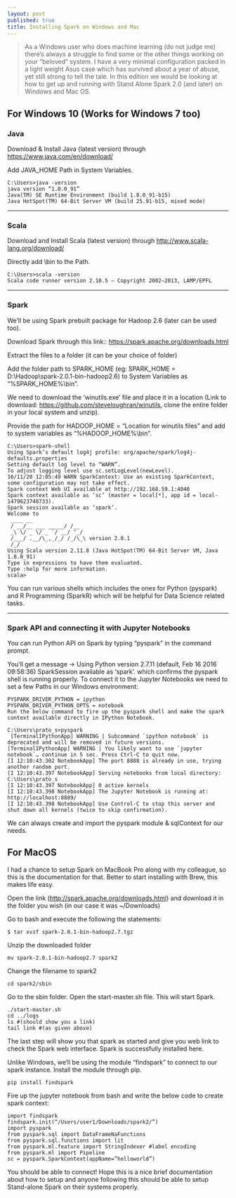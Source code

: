 ```yaml
---
layout: post
published: true
title: Installing Spark on Windows and Mac
---
```


>As a Windows user who does machine learning (do not judge me) there’s always a struggle to find some or the other things working on your “beloved” system.
I have a very minimal configuration packed in a light weight Asus case which has survived about a year of abuse, yet still strong to tell the tale. In this edition we would be looking at how to get up and running with Stand Alone Spark 2.0 (and later) on Windows and Mac OS.

## For Windows 10 (Works for Windows 7 too)

### Java

Download & Install Java (latest version) through https://www.java.com/en/download/

Add JAVA_HOME Path in System Variables.

```
C:\Users>java -version
java version “1.8.0_91”
Java(TM) SE Runtime Environment (build 1.8.0_91-b15)
Java HotSpot(TM) 64-Bit Server VM (build 25.91-b15, mixed mode)
```
***

### Scala
Download and Install Scala (latest version) through http://www.scala-lang.org/download/

Directly add <Scala location>\bin to the Path.

```
C:\Users>scala -version
Scala code runner version 2.10.5 — Copyright 2002–2013, LAMP/EPFL
```
***

### Spark
We’ll be using Spark prebuilt package for Hadoop 2.6 (later can be used too).

Download Spark through this link:: https://spark.apache.org/downloads.html

Extract the files to a folder (it can be your choice of folder)

Add the folder path to SPARK_HOME (eg: SPARK_HOME = D:\Hadoop\spark-2.0.1-bin-hadoop2.6) to System Variables as “%SPARK_HOME%\bin”.

We need to download the ‘winutils.exe’ file and place it in a location (Link to download: https://github.com/steveloughran/winutils, clone the entire folder in your local system and unzip).

Provide the path for HADOOP_HOME = “Location for winutils files” and add to system variables as “%HADOOP_HOME%\bin”.

```
C:\Users>spark-shell
Using Spark’s default log4j profile: org/apache/spark/log4j-defaults.properties
Setting default log level to “WARN”.
To adjust logging level use sc.setLogLevel(newLevel).
16/11/20 12:05:49 WARN SparkContext: Use an existing SparkContext, some configuration may not take effect.
Spark context Web UI available at http://192.168.59.1:4040
Spark context available as ‘sc’ (master = local[*], app id = local-1479623748733).
Spark session available as ‘spark’.
Welcome to
 ____ __
 / __/__ ___ _____/ /__
 _\ \/ _ \/ _ `/ __/ ‘_/
 /___/ .__/\_,_/_/ /_/\_\ version 2.0.1
 /_/
Using Scala version 2.11.8 (Java HotSpot(TM) 64-Bit Server VM, Java 1.8.0_91)
Type in expressions to have them evaluated.
Type :help for more information.
scala>
```

You can run various shells which includes the ones for Python (pyspark) and R Programming (SparkR) which will be helpful for Data Science related tasks.

***

### Spark API and connecting it with Jupyter Notebooks
You can run Python API on Spark by typing “pyspark” in the command prompt.

You’ll get a message → Using Python version 2.7.11 (default, Feb 16 2016 09:58:36) SparkSession available as ‘spark’. which confirms the pyspark shell is running properly.
To connect it to the Jupyter Notebooks we need to set a few Paths in our Windows environment:

```
PYSPARK_DRIVER_PYTHON = ipython
PYSPARK_DRIVER_PYTHON_OPTS = notebook
Run the below command to fire up the pyspark shell and make the spark context available directly in IPython Notebook.

C:\Users\prato_s>pyspark
 [TerminalIPythonApp] WARNING | Subcommand `ipython notebook` is deprecated and will be removed in future versions.
[TerminalIPythonApp] WARNING | You likely want to use `jupyter notebook`… continue in 5 sec. Press Ctrl-C to quit now.
[I 12:10:43.302 NotebookApp] The port 8888 is already in use, trying another random port.
[I 12:10:43.397 NotebookApp] Serving notebooks from local directory: C:\Users\prato_s
[I 12:10:43.397 NotebookApp] 0 active kernels
[I 12:10:43.398 NotebookApp] The Jupyter Notebook is running at: http://localhost:8889/
[I 12:10:43.398 NotebookApp] Use Control-C to stop this server and shut down all kernels (twice to skip confirmation).
```

We can always create and import the pyspark module & sqlContext for our needs.


## For MacOS

I had a chance to setup Spark on MacBook Pro along with my colleague, so this is the documentation for that. Better to start installing with Brew, this makes life easy.

Open the link (http://spark.apache.org/downloads.html) and download it in the folder you wish (in our case it was ~/Downloads)

Go to bash and execute the following the statements:

```
$ tar xvzf spark-2.0.1-bin-hadoop2.7.tgz 
```

Unzip the downloaded folder

```
mv spark-2.0.1-bin-hadoop2.7 spark2 
```

Change the filename to spark2

```
cd spark2/sbin 
```

Go to the sbin folder. Open the start-master.sh file. This will start Spark.

```
./start-master.sh
cd ../logs 
ls #(should show you a link) 
tail link #(as given above)
```

The last step will show you that spark as started and give you web link to check the Spark web interface. Spark is successfully installed here.

Unlike Windows, we’ll be using the module “findspark” to connect to our spark instance. Install the module through pip.

```
pip install findspark
```

Fire up the jupyter notebook from bash and write the below code to create spark context:

```
import findspark 
findspark.init(“/Users/user1/Downloads/spark2/”)
import pyspark 
from pyspark.sql import DataFrameNaFunctions 
from pyspark.sql.functions import lit 
from pyspark.ml.feature import StringIndexer #label encoding 
from pyspark.ml import Pipeline 
sc = pyspark.SparkContext(appName=”helloworld”)
```

You should be able to connect! Hope this is a nice brief documentation about how to setup and anyone following this should be able to setup Stand-alone Spark on their systems properly.
